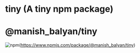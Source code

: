 # tiny (A tiny npm package)
# @manish_balyan/tiny
![npm](https://img.shields.io/npm/v/@manish_balyan/tiny)(https://www.npmjs.com/package/@manish_balyan/tiny)

